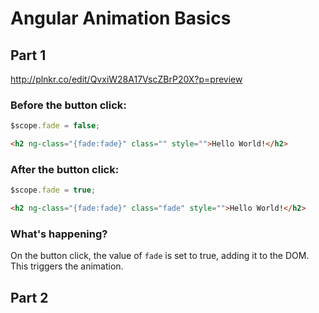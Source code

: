 # Angular Animation Basics

## Part 1

http://plnkr.co/edit/QvxiW28A17VscZBrP20X?p=preview

### Before the button click:

```javascript
$scope.fade = false;
```

```html
<h2 ng-class="{fade:fade}" class="" style="">Hello World!</h2>
```

### After the button click:

```javascript
$scope.fade = true;
````

```html
<h2 ng-class="{fade:fade}" class="fade" style="">Hello World!</h2>
```

### What's happening?

On the button click, the value of `fade` is set to true, adding it to the DOM. This triggers the animation.

## Part 2
